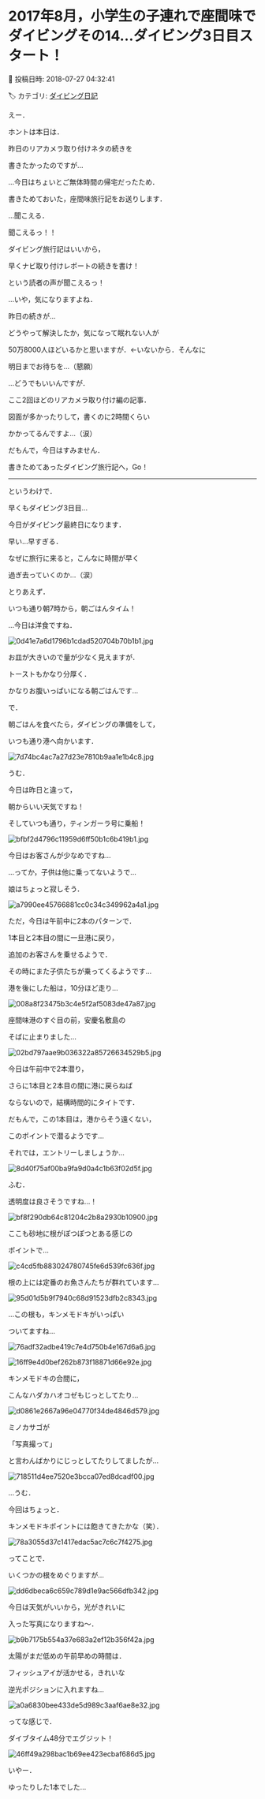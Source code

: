 # 2017年8月，小学生の子連れで座間味でダイビングその14…ダイビング3日目スタート！

📅 投稿日時: 2018-07-27 04:32:41

🏷️ カテゴリ: [ダイビング日記](ce3a7a8d424d112fce83ee85c81a0e344.md)

えー．


ホントは本日は．


昨日のリアカメラ取り付けネタの続きを


書きたかったのですが…





…今日はちょいとご無体時間の帰宅だったため．


書きためておいた，座間味旅行記をお送りします．





…聞こえる．


聞こえるっ！！


ダイビング旅行記はいいから，


早くナビ取り付けレポートの続きを書け！


という読者の声が聞こえるっ！





…いや，気になりますよね．


昨日の続きが…


どうやって解決したか，気になって眠れない人が


50万8000人ほどいるかと思いますが．←いないから．そんなに


明日までお待ちを…（懇願）





…どうでもいいんですが．


ここ2回ほどのリアカメラ取り付け編の記事．


図面が多かったりして，書くのに2時間くらい


かかってるんですよ…（涙）





だもんで，今日はすみません．


書きためてあったダイビング旅行記へ，Go！


---





というわけで．


早くもダイビング3日目…


今日がダイビング最終日になります．





早い…早すぎる．


なぜに旅行に来ると，こんなに時間が早く


過ぎ去っていくのか…（涙）





とりあえず．


いつも通り朝7時から，朝ごはんタイム！


…今日は洋食ですね．




![0d41e7a6d1796b1cdad520704b70b1b1.jpg](images/0d41e7a6d1796b1cdad520704b70b1b1.jpg)




お皿が大きいので量が少なく見えますが．


トーストもかなり分厚く．


かなりお腹いっぱいになる朝ごはんです…





で．


朝ごはんを食べたら，ダイビングの準備をして，


いつも通り港へ向かいます．




![7d74bc4ac7a27d23e7810b9aa1e1b4c8.jpg](images/7d74bc4ac7a27d23e7810b9aa1e1b4c8.jpg)




うむ．


今日は昨日と違って，


朝からいい天気ですね！





そしていつも通り，ティンガーラ号に乗船！




![bfbf2d4796c11959d6ff50b1c6b419b1.jpg](images/bfbf2d4796c11959d6ff50b1c6b419b1.jpg)




今日はお客さんが少なめですね…


…ってか，子供は他に乗ってないようで…


娘はちょっと寂しそう．




![a7990ee45766881cc0c34c349962a4a1.jpg](images/a7990ee45766881cc0c34c349962a4a1.jpg)




ただ，今日は午前中に2本のパターンで．


1本目と2本目の間に一旦港に戻り，


追加のお客さんを乗せるようで．


その時にまた子供たちが乗ってくるようです…





港を後にした船は，10分ほど走り…




![008a8f23475b3c4e5f2af5083de47a87.jpg](images/008a8f23475b3c4e5f2af5083de47a87.jpg)




座間味港のすぐ目の前，安慶名敷島の


そばに止まりました…




![02bd797aae9b036322a85726634529b5.jpg](images/02bd797aae9b036322a85726634529b5.jpg)




今日は午前中で2本潜り，


さらに1本目と2本目の間に港に戻らねば


ならないので，結構時間的にタイトです．


だもんで，この1本目は，港からそう遠くない，


このポイントで潜るようです…





それでは，エントリーしましょうか…




![8d40f75af00ba9fa9d0a4c1b63f02d5f.jpg](images/8d40f75af00ba9fa9d0a4c1b63f02d5f.jpg)




ふむ．


透明度は良さそうですね…！




![bf8f290db64c81204c2b8a2930b10900.jpg](images/bf8f290db64c81204c2b8a2930b10900.jpg)







ここも砂地に根がぽつぽつとある感じの


ポイントで…




![c4cd5fb883024780745fe6d539fc636f.jpg](images/c4cd5fb883024780745fe6d539fc636f.jpg)




根の上には定番のお魚さんたちが群れています…




![95d01d5b9f7940c68d91523dfb2c8343.jpg](images/95d01d5b9f7940c68d91523dfb2c8343.jpg)




…この根も，キンメモドキがいっぱい


ついてますね…




![76adf32adbe419c7e4d750b4e167d6a6.jpg](images/76adf32adbe419c7e4d750b4e167d6a6.jpg)









![16ff9e4d0bef262b873f18871d66e92e.jpg](images/16ff9e4d0bef262b873f18871d66e92e.jpg)




キンメモドキの合間に，


こんなハダカハオコゼもじっとしてたり…




![d0861e2667a96e04770f34de4846d579.jpg](images/d0861e2667a96e04770f34de4846d579.jpg)




ミノカサゴが


「写真撮って」


と言わんばかりにじっとしてたりしてましたが…




![718511d4ee7520e3bcca07ed8dcadf00.jpg](images/718511d4ee7520e3bcca07ed8dcadf00.jpg)




…うむ．


今回はちょっと．


キンメモドキポイントには飽きてきたかな（笑）．




![78a3055d37c1417edac5ac7c6c7f4275.jpg](images/78a3055d37c1417edac5ac7c6c7f4275.jpg)







ってことで．


いくつかの根をめぐりますが…




![dd6dbeca6c659c789d1e9ac566dfb342.jpg](images/dd6dbeca6c659c789d1e9ac566dfb342.jpg)




今日は天気がいいから，光がきれいに


入った写真になりますね～．




![b9b7175b554a37e683a2ef12b356f42a.jpg](images/b9b7175b554a37e683a2ef12b356f42a.jpg)




太陽がまだ低めの午前早めの時間は．


フィッシュアイが活かせる，きれいな


逆光ポジションに入れますね…




![a0a6830bee433de5d989c3aaf6ae8e32.jpg](images/a0a6830bee433de5d989c3aaf6ae8e32.jpg)




ってな感じで．


ダイブタイム48分でエグジット！




![46ff49a298bac1b69ee423ecbaf686d5.jpg](images/46ff49a298bac1b69ee423ecbaf686d5.jpg)







いやー．


ゆったりした1本でした…
